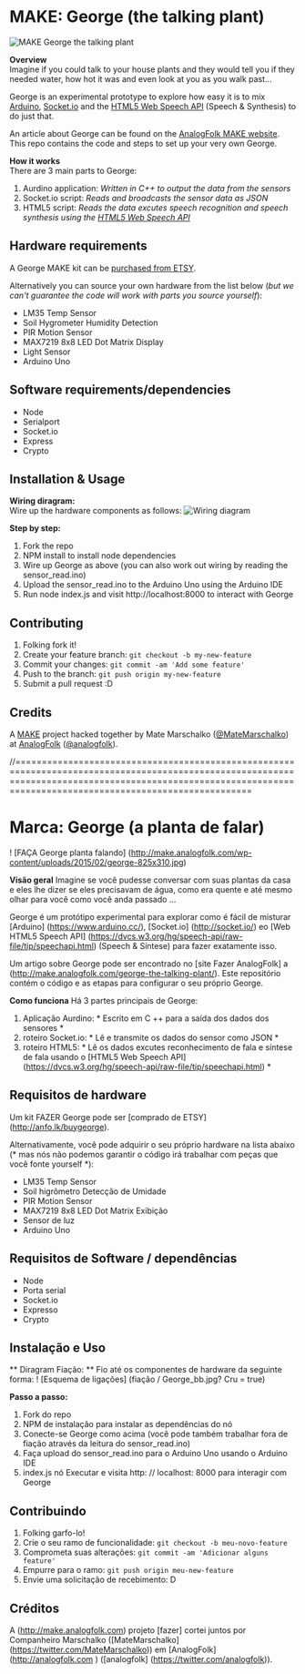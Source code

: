 # MAKE: George (the talking plant)

![MAKE George the talking plant](http://make.analogfolk.com/wp-content/uploads/2015/02/george-825x310.jpg)

**Overview**  
Imagine if you could talk to your house plants and they would tell you if they needed water, how hot it was and even look at you as you walk past...  

George is an experimental prototype to explore how easy it is to mix [Arduino](https://www.arduino.cc/), [Socket.io](http://socket.io/) and the [HTML5 Web Speech API](https://dvcs.w3.org/hg/speech-api/raw-file/tip/speechapi.html) (Speech & Synthesis) to do just that.

An article about George can be found on the [AnalogFolk MAKE website](http://make.analogfolk.com/george-the-talking-plant/). This repo contains the code and steps to set up your very own George.

**How it works**  
There are 3 main parts to George:

1. Aurdino application: *Written in C++ to output the data from the sensors*
2. Socket.io script: *Reads and broadcasts the sensor data as JSON*
3. HTML5 script: *Reads the data excutes speech recognition and speech synthesis using the [HTML5 Web Speech API](https://dvcs.w3.org/hg/speech-api/raw-file/tip/speechapi.html)*

## Hardware requirements

A George MAKE kit can be [purchased from ETSY](http://anfo.lk/buygeorge).

Alternatively you can source your own hardware from the list below (*but we can't guarantee the code will work with parts you source yourself*):

* LM35 Temp Sensor
* Soil Hygrometer Humidity Detection
* PIR Motion Sensor
* MAX7219 8x8 LED Dot Matrix Display
* Light Sensor
* Arduino Uno

## Software requirements/dependencies

* Node
* Serialport
* Socket.io
* Express
* Crypto

## Installation & Usage

**Wiring diragram:**  
Wire up the hardware components as follows:
![Wiring diagram](wiring/George_bb.jpg?raw=true)

**Step by step:**  

1. Fork the repo
2. NPM install to install node dependencies
3. Wire up George as above (you can also work out wiring by reading the sensor_read.ino)
4. Upload the sensor_read.ino to the Arduino Uno using the Arduino IDE
5. Run node index.js and visit http://localhost:8000 to interact with George

## Contributing

1. Folking fork it!
2. Create your feature branch: `git checkout -b my-new-feature`
3. Commit your changes: `git commit -am 'Add some feature'`
4. Push to the branch: `git push origin my-new-feature`
5. Submit a pull request :D

## Credits

A [MAKE](http://make.analogfolk.com) project hacked together by Mate Marschalko ([@MateMarschalko](https://twitter.com/MateMarschalko)) at [AnalogFolk](http://analogfolk.com) ([@analogfolk](https://twitter.com/analogfolk)).


//===============================================================================================================================================================================================================

# Marca: George (a planta de falar)

! [FAÇA George planta falando] (http://make.analogfolk.com/wp-content/uploads/2015/02/george-825x310.jpg)

**Visão geral**
Imagine se você pudesse conversar com suas plantas da casa e eles lhe dizer se eles precisavam de água, como era quente e até mesmo olhar para você como você anda passado ...

George é um protótipo experimental para explorar como é fácil de misturar [Arduino] (https://www.arduino.cc/), [Socket.io] (http://socket.io/) eo [Web HTML5 Speech API] (https://dvcs.w3.org/hg/speech-api/raw-file/tip/speechapi.html) (Speech & Síntese) para fazer exatamente isso.

Um artigo sobre George pode ser encontrado no [site Fazer AnalogFolk] a (http://make.analogfolk.com/george-the-talking-plant/). Este repositório contém o código e as etapas para configurar o seu próprio George.

**Como funciona**
Há 3 partes principais de George:

1. Aplicação Aurdino: * Escrito em C ++ para a saída dos dados dos sensores *
2. roteiro Socket.io: * Lê e transmite os dados do sensor como JSON *
3. roteiro HTML5: * Lê os dados excutes reconhecimento de fala e síntese de fala usando o [HTML5 Web Speech API] (https://dvcs.w3.org/hg/speech-api/raw-file/tip/speechapi.html) *

## Requisitos de hardware

Um kit FAZER George pode ser [comprado de ETSY] (http://anfo.lk/buygeorge).

Alternativamente, você pode adquirir o seu próprio hardware na lista abaixo (* mas nós não podemos garantir o código irá trabalhar com peças que você fonte yourself *):

* LM35 Temp Sensor
* Soil higrômetro Detecção de Umidade
* PIR Motion Sensor
* MAX7219 8x8 LED Dot Matrix Exibição
* Sensor de luz
* Arduino Uno

## Requisitos de Software / dependências

* Node
* Porta serial
* Socket.io
* Expresso
* Crypto

## Instalação e Uso

** Diragram Fiação: **
Fio até os componentes de hardware da seguinte forma:
! [Esquema de ligações] (fiação / George_bb.jpg? Cru = true)

**Passo a passo:**

1. Fork do repo
2. NPM de instalação para instalar as dependências do nó
3. Conecte-se George como acima (você pode também trabalhar fora de fiação através da leitura do sensor_read.ino)
4. Faça upload do sensor_read.ino para o Arduino Uno usando o Arduino IDE
5. index.js nó Executar e visita http: // localhost: 8000 para interagir com George

## Contribuindo

1. Folking garfo-lo!
2. Crie o seu ramo de funcionalidade: `git checkout -b meu-novo-feature`
3. Comprometa suas alterações: `git commit -am 'Adicionar alguns feature'`
4. Empurre para o ramo: `git push origin meu-new-feature`
5. Envie uma solicitação de recebimento: D

## Créditos

A (http://make.analogfolk.com) projeto [fazer] cortei juntos por Companheiro Marschalko ([MateMarschalko] (https://twitter.com/MateMarschalko)) em [AnalogFolk] (http://analogfolk.com ) ([analogfolk] (https://twitter.com/analogfolk)).